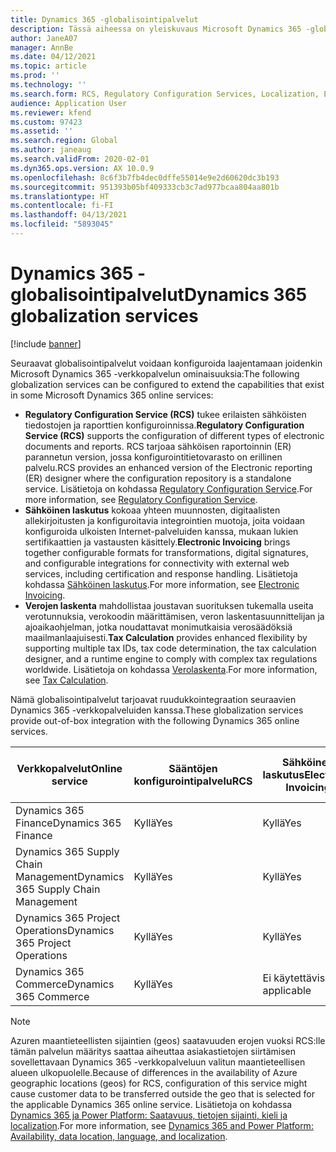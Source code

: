 ```yaml
---
title: Dynamics 365 -globalisointipalvelut
description: Tässä aiheessa on yleiskuvaus Microsoft Dynamics 365 -globalisointipalveluista.
author: JaneA07
manager: AnnBe
ms.date: 04/12/2021
ms.topic: article
ms.prod: ''
ms.technology: ''
ms.search.form: RCS, Regulatory Configuration Services, Localization, Electronic invoicing, Tax calculation
audience: Application User
ms.reviewer: kfend
ms.custom: 97423
ms.assetid: ''
ms.search.region: Global
ms.author: janeaug
ms.search.validFrom: 2020-02-01
ms.dyn365.ops.version: AX 10.0.9
ms.openlocfilehash: 8c6f3b7fb4dec0dffe55014e9e2d60620dc3b193
ms.sourcegitcommit: 951393b05bf409333cb3c7ad977bcaa804aa801b
ms.translationtype: HT
ms.contentlocale: fi-FI
ms.lasthandoff: 04/13/2021
ms.locfileid: "5893045"
---
```

# <a name="dynamics-365-globalization-services"></a><span data-ttu-id="0a388-103">Dynamics 365 -globalisointipalvelut</span><span class="sxs-lookup"><span data-stu-id="0a388-103">Dynamics 365 globalization services</span></span>

[!include [banner](../includes/banner.md)]

<span data-ttu-id="0a388-104">Seuraavat globalisointipalvelut voidaan konfiguroida laajentamaan joidenkin Microsoft Dynamics 365 -verkkopalvelun ominaisuuksia:</span><span class="sxs-lookup"><span data-stu-id="0a388-104">The following globalization services can be configured to extend the capabilities that exist in some Microsoft Dynamics 365 online services:</span></span>

- <span data-ttu-id="0a388-105">**Regulatory Configuration Service (RCS)** tukee erilaisten sähköisten tiedostojen ja raporttien konfiguroinnissa.</span><span class="sxs-lookup"><span data-stu-id="0a388-105">**Regulatory Configuration Service (RCS)** supports the configuration of different types of electronic documents and reports.</span></span> <span data-ttu-id="0a388-106">RCS tarjoaa sähköisen raportoinnin (ER) parannetun version, jossa konfigurointitietovarasto on erillinen palvelu.</span><span class="sxs-lookup"><span data-stu-id="0a388-106">RCS provides an enhanced version of the Electronic reporting (ER) designer where the configuration repository is a standalone service.</span></span> <span data-ttu-id="0a388-107">Lisätietoja on kohdassa [Regulatory Configuration Service](rcs-overview.md).</span><span class="sxs-lookup"><span data-stu-id="0a388-107">For more information, see [Regulatory Configuration Service](rcs-overview.md).</span></span>
- <span data-ttu-id="0a388-108">**Sähköinen laskutus** kokoaa yhteen muunnosten, digitaalisten allekirjoitusten ja konfiguroitavia integrointien muotoja, joita voidaan konfiguroida ulkoisten Internet-palveluiden kanssa, mukaan lukien sertifikaattien ja vastausten käsittely.</span><span class="sxs-lookup"><span data-stu-id="0a388-108">**Electronic Invoicing** brings together configurable formats for transformations, digital signatures, and configurable integrations for connectivity with external web services, including certification and response handling.</span></span> <span data-ttu-id="0a388-109">Lisätietoja kohdassa [Sähköinen laskutus](e-invoicing-service-overview.md).</span><span class="sxs-lookup"><span data-stu-id="0a388-109">For more information, see [Electronic Invoicing](e-invoicing-service-overview.md).</span></span>
- <span data-ttu-id="0a388-110">**Verojen laskenta** mahdollistaa joustavan suorituksen tukemalla useita verotunnuksia, verokoodin määrittämisen, veron laskentasuunnittelijan ja ajoaikaohjelman, jotka noudattavat monimutkaisia verosäädöksiä maailmanlaajuisesti.</span><span class="sxs-lookup"><span data-stu-id="0a388-110">**Tax Calculation** provides enhanced flexibility by supporting multiple tax IDs, tax code determination, the tax calculation designer, and a runtime engine to comply with complex tax regulations worldwide.</span></span> <span data-ttu-id="0a388-111">Lisätietoja on kohdassa [Verolaskenta](global-tax-calcuation-service-overview.md).</span><span class="sxs-lookup"><span data-stu-id="0a388-111">For more information, see [Tax Calculation](global-tax-calcuation-service-overview.md).</span></span>

<span data-ttu-id="0a388-112">Nämä globalisointipalvelut tarjoavat ruudukkointegraation seuraavien Dynamics 365 -verkkopalveluiden kanssa.</span><span class="sxs-lookup"><span data-stu-id="0a388-112">These globalization services provide out-of-box integration with the following Dynamics 365 online services.</span></span>

| <span data-ttu-id="0a388-113">Verkkopalvelut</span><span class="sxs-lookup"><span data-stu-id="0a388-113">Online service</span></span> | <span data-ttu-id="0a388-114">Sääntöjen konfigurointipalvelu</span><span class="sxs-lookup"><span data-stu-id="0a388-114">RCS</span></span> | <span data-ttu-id="0a388-115">Sähköinen laskutus</span><span class="sxs-lookup"><span data-stu-id="0a388-115">Electronic Invoicing</span></span> | <span data-ttu-id="0a388-116">Verolaskenta (esiversio)</span><span class="sxs-lookup"><span data-stu-id="0a388-116">Tax Calculation (Preview)</span></span> |
|----------------|-----|----------------------|---------------------------|
| <span data-ttu-id="0a388-117">Dynamics 365 Finance</span><span class="sxs-lookup"><span data-stu-id="0a388-117">Dynamics 365 Finance</span></span> | <span data-ttu-id="0a388-118">Kyllä</span><span class="sxs-lookup"><span data-stu-id="0a388-118">Yes</span></span> | <span data-ttu-id="0a388-119">Kyllä</span><span class="sxs-lookup"><span data-stu-id="0a388-119">Yes</span></span> | <span data-ttu-id="0a388-120">Kyllä</span><span class="sxs-lookup"><span data-stu-id="0a388-120">Yes</span></span> | 
| <span data-ttu-id="0a388-121">Dynamics 365 Supply Chain Management</span><span class="sxs-lookup"><span data-stu-id="0a388-121">Dynamics 365 Supply Chain Management</span></span> | <span data-ttu-id="0a388-122">Kyllä</span><span class="sxs-lookup"><span data-stu-id="0a388-122">Yes</span></span> | <span data-ttu-id="0a388-123">Kyllä</span><span class="sxs-lookup"><span data-stu-id="0a388-123">Yes</span></span> | <span data-ttu-id="0a388-124">Kyllä</span><span class="sxs-lookup"><span data-stu-id="0a388-124">Yes</span></span> | 
| <span data-ttu-id="0a388-125">Dynamics 365 Project Operations</span><span class="sxs-lookup"><span data-stu-id="0a388-125">Dynamics 365 Project Operations</span></span> | <span data-ttu-id="0a388-126">Kyllä</span><span class="sxs-lookup"><span data-stu-id="0a388-126">Yes</span></span> | <span data-ttu-id="0a388-127">Kyllä</span><span class="sxs-lookup"><span data-stu-id="0a388-127">Yes</span></span> | <span data-ttu-id="0a388-128">Ei käytettävissä</span><span class="sxs-lookup"><span data-stu-id="0a388-128">Not applicable</span></span> | 
| <span data-ttu-id="0a388-129">Dynamics 365 Commerce</span><span class="sxs-lookup"><span data-stu-id="0a388-129">Dynamics 365 Commerce</span></span> | <span data-ttu-id="0a388-130">Kyllä</span><span class="sxs-lookup"><span data-stu-id="0a388-130">Yes</span></span> | <span data-ttu-id="0a388-131">Ei käytettävissä</span><span class="sxs-lookup"><span data-stu-id="0a388-131">Not applicable</span></span> | <span data-ttu-id="0a388-132">Ei käytettävissä</span><span class="sxs-lookup"><span data-stu-id="0a388-132">Not applicable</span></span> | 

> [!NOTE]
> <span data-ttu-id="0a388-133">Azuren maantieteellisten sijaintien (geos) saatavuuden erojen vuoksi RCS:lle tämän palvelun määritys saattaa aiheuttaa asiakastietojen siirtämisen sovellettavaan Dynamics 365 -verkkopalveluun valitun maantieteellisen alueen ulkopuolelle.</span><span class="sxs-lookup"><span data-stu-id="0a388-133">Because of differences in the availability of Azure geographic locations (geos) for RCS, configuration of this service might cause customer data to be transferred outside the geo that is selected for the applicable Dynamics 365 online service.</span></span> <span data-ttu-id="0a388-134">Lisätietoja on kohdassa [Dynamics 365 ja Power Platform: Saatavuus, tietojen sijainti, kieli ja localization](https://aka.ms/rcs/D365Productavailabilityguide).</span><span class="sxs-lookup"><span data-stu-id="0a388-134">For more information, see [Dynamics 365 and Power Platform: Availability, data location, language, and localization](https://aka.ms/rcs/D365Productavailabilityguide).</span></span>